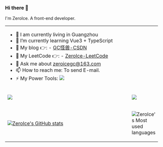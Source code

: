 
### Hi there 👋
I'm ZeroIce. A front-end developer.

<table border="0" cellpadding="0" cellspacing="0" frame="void" style="border-collapse:collapse;">
<tr>
<td width="500">

- 🔭 I am currently living in Guangzhou
- 🌱 I’m currently learning Vue3 + TypeScript
- 👯 My blog 👉: - [GC怪兽-CSDN](https://blog.csdn.net/weixin_41593408?spm=1000.2115.3001.5343)
- 🤔 My LeetCode 👉: - [ZeroIce-LeetCode](https://leetcode-cn.com/u/zeroice/)
- 💬 Ask me about zeroicegc@163.com
- 📫 How to reach me: To send E-mail.
- ⚡ My Power Tools: ![](https://img.shields.io/badge/Edit-VsCode-blue)

</td>
</tr>
<tr>
<td>

![](https://stats.justsong.cn/api/leetcode?username=zeroice&cn=true)

</td>  
  
<td>
  
![](https://stats.justsong.cn/api/csdn?id=weixin_41593408)

</td>
</tr>
<tr>
<td>
  
[![ZeroIce's GitHub stats](https://github-readme-stats.vercel.app/api?username=vicksiyi&hide=contribs,prs&cardWidth=10)](https://github.com/anuraghazra/github-readme-stats)

</td>

<td>

![ZeroIce's Most used languages](https://github-readme-stats.vercel.app/api/top-langs/?username=vicksiyi&layout=compact&hide_border=true&langs_count=10)

</td>  
</tr>
</table>

